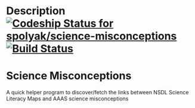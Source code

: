 Description [ ![Codeship Status for spolyak/science-misconceptions](https://www.codeship.io/projects/cc3a2b60-f865-0130-e001-7a7e050a0c1a/status?branch=master)](https://www.codeship.io/projects/6680) [![Build Status](https://travis-ci.org/spolyak/science-misconceptions.png?branch=master)](https://travis-ci.org/spolyak/science-misconceptions)
=====

Science Misconceptions
=====
A quick helper program to discover/fetch the links between NSDL Science Literacy Maps and AAAS science misconceptions
